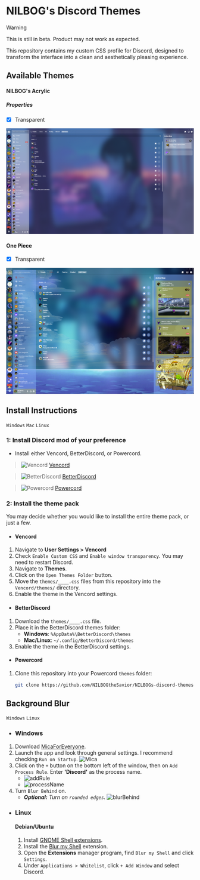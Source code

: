 # NILBOG's Discord Themes

> [!WARNING]  
> This is still in beta. Product may not work as expected.

This repository contains my custom CSS profile for Discord, designed to transform the interface into a clean and aesthetically pleasing experience.

## Available Themes

#### NILBOG's Acrylic
##### Properties
- [x] Transparent

![NILBOG's Acrylic](img/nilbogs-acrylic.png)

#### One Piece
- [x] Transparent

![One Piece](img/one-piece.png)

## Install Instructions

`Windows` `Mac` `Linux`

### 1: Install Discord mod of your preference

- Install either Vencord, BetterDiscord, or Powercord.

> <img src="https://vencord.dev/assets/logo-nav-oneko-padding.png" alt="Vencord" height="25"/>   [Vencord](https://vencord.dev/)

> <img src="https://betterdiscord.app/resources/branding/logo_small.svg" alt="BetterDiscord" height="25"/>   [BetterDiscord](https://betterdiscord.app/)

> <img src="https://avatars.githubusercontent.com/u/46755359?s=48&v=4" alt="Powercord" height="25"/>   [Powercord](https://betterdiscord.app/)

### 2: Install the theme pack

You may decide whether you would like to install the entire theme pack, or just a few.

- #### Vencord
1. Navigate to **User Settings > Vencord**
2. Check `Enable Custom CSS` and `Enable window transparency`. You may need to restart Discord.
3. Navigate to **Themes**.
4. Click on the `Open Themes Folder` button.
5. Move the `themes/____.css` files from this repository into the `Vencord/themes/` directory.
6. Enable the theme in the Vencord settings.

- #### BetterDiscord
1. Download the `themes/____.css` file.
2. Place it in the BetterDiscord themes folder:
   - **Windows**: `%AppData%\BetterDiscord\themes`
   - **Mac/Linux**: `~/.config/BetterDiscord/themes`
3. Enable the theme in the BetterDiscord settings.

- #### Powercord
1. Clone this repository into your Powercord `themes` folder:
   ```bash
   git clone https://github.com/NILBOGtheSavior/NILBOGs-discord-themes.git ~/.powercord/themes/custom-css

## Background Blur

`Windows` `Linux`

- ### Windows
1. Download [MicaForEveryone](https://github.com/MicaForEveryone/MicaForEveryone).
2. Launch the app and look through general settings. I recommend checking `Run on Startup`.
![Mica](img/tutorial/mica.png)
3. Click on the `+` button on the bottom left of the window, then on `Add Process Rule`. Enter **'Discord'** as the process name.
   - ![addRule](img/tutorial/addRule.png)
   - ![processName](img/tutorial/processName.png)
4. Turn `Blur Behind` on.
   - ***Optional:** Turn on `rounded edges`.*
![blurBehind](img/tutorial/blurBehind.png)

- ### Linux
   #### Debian/Ubuntu
   1. Install [GNOME Shell extensions](https://extensions.gnome.org/).
   2. Install the [Blur my Shell](https://extensions.gnome.org/extension/3193/blur-my-shell/) extension.
   3. Open the **Extensions** manager program, find `Blur my Shell` and click `Settings`.
   4. Under `Applications > Whitelist`, click `+ Add Window` and select Discord.
